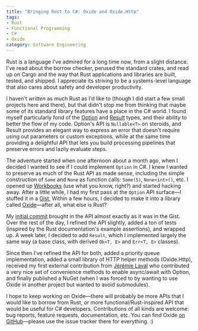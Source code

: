 ```yaml
---
title: "Bringing Rust to C#: Oxide and Oxide.Http"
tags:
- Rust
- Functional Programming
- C#
- Oxide
category: Software Engineering
---
```


Rust is a language I've admired for a long time now, from a slight distance.
I've read about the borrow checker, perused the standard crates, and read up on
Cargo and the way that Rust applications and libraries are built, tested, and
shipped. I appreciate its striving to be a systems-level language that also
cares about safety and developer productivity.

I haven't _written_ as much Rust as I'd like to (though I did start a few small
projects here and there), but that didn't stop me from thinking that maybe some
of its standard library features have a place in the C# world. I found myself
particularly fond of the [Option][rustopt] and [Result][rustresult] types, and
their ability to better the flow of my code. Option's API is `Nullable<T>` on
steroids, and Result provides an elegant way to express an error that doesn't
require using out parameters or custom exceptions, while at the same time
providing a delightful API that lets you build processing pipelines that
preserve errors and lazily evaluate steps.

The adventure started when one afternoon about a month ago, when I decided I
wanted to see if I could implement `Option` in C#. I knew I wanted to preserve
as much of the Rust API as made sense, including the simple construction of
`Some` and `None` as function calls: `Some(5)`, `None<int>()`, etc. I opened
up [Workbooks][workbooks] (use what you know, right?) and started hacking away.
After a little while, I had my first pass at the `Option` API surface&mdash;I
stuffed it in a [Gist][gist], Within a few hours, I decided to make it into a
library called [Oxide][github]&mdash;after all, what else is Rust?

My [initial commit][first] brought in the API almost exactly as it was in the
Gist. Over the rest of the day, I refined the API slightly, added a ton of tests
(inspired by the Rust documentation's example assertions), and wrapped up. A
week later, I decided to add `Result`, which I implemented largely the same way
(a base class, with derived `Ok<T, E>` and `Err<T, E>` classes).

Since then I've refined the API for both, added a priority queue implementation,
added a small library of HTTP helper methods (Oxide.Http), received my first
external contribution from [Jérémie Laval][jeremie] who contributed a very nice
set of convenience methods to enable async/await with Option, and finally
published a NuGet (when I was forced to by wanting to use Oxide in another
project but wanted to avoid submodules).

I hope to keep working on Oxide&mdash;there will probably be more APIs that I
would like to borrow from Rust, or more functional/Rust-inspired API that would
be useful for C# developers. Contributions of all kinds are welcome: bug
reports, feature requests, documentation, etc. You can find
Oxide [on GitHub][github]&mdash;please use the issue tracker there for
everything. :)

[rustopt]: https://doc.rust-elang.org/std/option/enum.Option.html
[rustresult]: https://doc.rust-lang.org/std/result/enum.Result.html
[workbooks]: https://developer.xamarin.com/guides/cross-platform/workbooks
[gist]: https://gist.github.com/bojanrajkovic/b1ff4d52fccffcf7e6e98aa041b52ee7
[first]: https://gist.github.com/bojanrajkovic/b1ff4d52fccffcf7e6e98aa041b52ee7
[jeremie]: https://twitter.com/jeremie_laval
[github]: https://github.com/bojanrajkovic/Oxide
